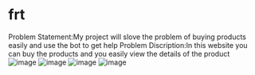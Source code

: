 # frt
Problem Statement:My project will slove the problem of buying products easily and use the bot to get help
Problem Discription:In this website you can buy the products and you easily view the details of the product
![image](https://user-images.githubusercontent.com/96165434/175556088-e193f034-1aa5-4f2c-a580-ebd440dba725.png)
![image](https://user-images.githubusercontent.com/96165434/175556356-fe4f9416-ffea-4622-995d-7e17bd73bcdd.png)
![image](https://user-images.githubusercontent.com/96165434/175556844-6e6e1db6-bbc1-49a1-83a8-dd7d36e8deeb.png)
![image](https://user-images.githubusercontent.com/96165434/175557510-c608020c-211a-471f-928d-4e42b41044b5.png)
